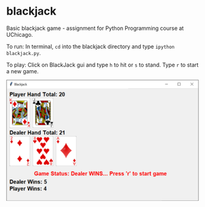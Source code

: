 # blackjack
Basic blackjack game - assignment for Python Programming course at UChicago.

To run: In terminal, `cd` into the blackjack directory and type `ipython blackjack.py`.

To play: Click on BlackJack gui and type `h` to hit or `s` to stand. Type `r` to start a new game.

![](BlackJackGame.png)
